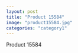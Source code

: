 ```yaml
---
layout: post
title: "Product 15584"
image: "product15584.jpg"
categories: "category1"
---
```

Product 15584
